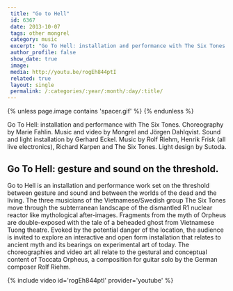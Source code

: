 ```yaml
---
 title: "Go to Hell"
 id: 6367
 date: 2013-10-07
 tags: other mongrel
 category: music
 excerpt: "Go To Hell: installation and performance with The Six Tones. Choreography by Marie Fahlin. Music and video by Mongrel and Jörgen Dahlqvist. Sound and light installation by Gerhard Eckel. Music by Rol..."
 author_profile: false
 show_date: true
 image: 
 media: http://youtu.be/rogEh844ptI
 related: true
 layout: single
 permalink: /:categories/:year/:month/:day/:title/
---
```

{% unless page.image contains 'spacer.gif' %}
{% endunless %}

Go To Hell: installation and performance with The Six Tones. Choreography by Marie Fahlin. Music and video by Mongrel and Jörgen Dahlqvist. Sound and light installation by Gerhard Eckel. Music by Rolf Riehm, Henrik Frisk (all live electronics), Richard Karpen and The Six Tones. Light design by Sutoda. 




<h2>Go To Hell: gesture and sound on the threshold.</h2>

Go to Hell is an installation and performance work set on the threshold between gesture and sound and between the worlds of the dead and the living. The three musicians of the Vietnamese/Swedish group The Six Tones move through the subterranean landscape of the dismantled R1 nuclear reactor like mythological after-images. Fragments from the myth of Orpheus are double-exposed with the tale of a beheaded ghost from Vietnamese Tuong theatre. Evoked by the potential danger of the location, the audience is invited to explore an interactive and open form installation that relates to ancient myth and its bearings on experimental art of today. The choreographies and video art all relate to the gestural and conceptual content of Toccata Orpheus, a composition for guitar solo by the German composer Rolf Riehm.


{% include video id='rogEh844ptI' provider='youtube' %}

